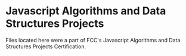 # Javascript Algorithms and Data Structures Projects

Files located here were a part of FCC's Javascript Algorithms and Data Structures Projects Certification.
